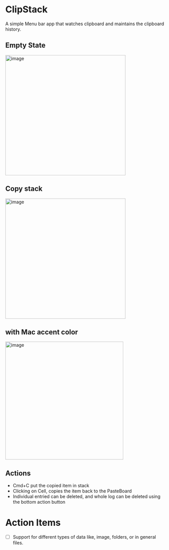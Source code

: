 # ClipStack

A simple Menu bar app that watches clipboard and maintains the clipboard history.



## Empty State
<img width="374" alt="image" src="https://github.com/carotkut94/ClipStack/assets/17780580/2a68198d-dff1-4659-b1c8-4a64239ed4d4">

## Copy stack
<img width="374" alt="image" src="https://github.com/carotkut94/ClipStack/assets/17780580/bd966993-4733-455c-a3cb-4d4c8662efc0">

## with Mac accent color
<img width="367" alt="image" src="https://github.com/carotkut94/ClipStack/assets/17780580/8830207a-ee72-4b57-9888-0b3ca637fa21">


## Actions

* Cmd+C put the copied item in stack
* Clicking on Cell, copies the item back to the PasteBoard
* Individual entried can be deleted, and whole log can be deleted using the bottom action button

# Action Items
- [ ] Support for different types of data like, image, folders, or in general files.





